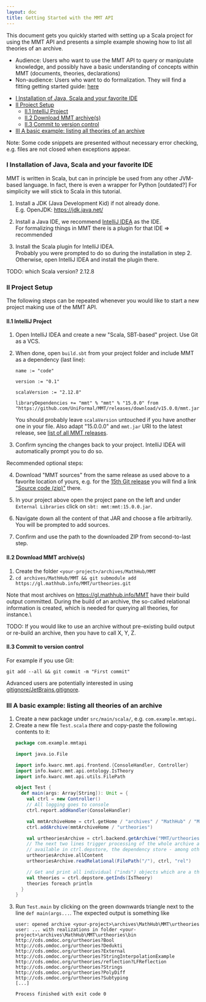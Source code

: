 ```yaml
---
layout: doc
title: Getting Started with the MMT API
---
```


This document gets you quickly started with setting up a Scala project for using the MMT API and presents a simple example showing how to list all theories of an archive.

- Audience: Users who want to use the MMT API to query or manipulate knowledge, and possibly have a basic understanding of concepts within MMT (documents, theories, declarations)
- Non-audience: Users who want to do formalization. They will find a fitting getting started guide: [here](../setup/)

<!-- TOC -->

- [I Installation of Java, Scala and your favorite IDE](#i-installation-of-java-scala-and-your-favorite-ide)
- [II Project Setup](#ii-project-setup)
	- [II.1 IntelliJ Project](#ii1-intellij-project)
	- [II.2 Download MMT archive(s)](#ii2-download-mmt-archives)
	- [II.3 Commit to version control](#ii3-commit-to-version-control)
- [III A basic example: listing all theories of an archive](#iii-a-basic-example-listing-all-theories-of-an-archive)

<!-- /TOC -->

Note: Some code snippets are presented without necessary error checking, e.g. files are not closed when exceptions appear.

### I Installation of Java, Scala and your favorite IDE

MMT is written in Scala, but can in principle be used from any other JVM-based language.
In fact, there is even a wrapper for Python [outdated?]
For simplicity we will stick to Scala in this tutorial.

1. Install a JDK (Java Development Kid) if not already done.<br>
   E.g. OpenJDK: https://jdk.java.net/

2. Install a Java IDE, we recommend [IntelliJ IDEA](https://www.jetbrains.com/idea/) as the IDE.<br>
   For formalizing things in MMT there is a plugin for that IDE => recommended

3. Install the Scala plugin for IntelliJ IDEA.<br>
   Probably you were prompted to do so during the installation in step 2. Otherwise, open IntelliJ IDEA and install the plugin there.

TODO: which Scala version? 2.12.8

### II Project Setup

The following steps can be repeated whenever you would like to start a new project making use of the MMT API.

#### II.1 IntelliJ Project

1. Open IntelliJ IDEA and create a new "Scala, SBT-based" project. Use Git as a VCS.
2. When done, open `build.sbt` from your project folder and include MMT as a dependency (last line):
   ```
   name := "code"

   version := "0.1"

   scalaVersion := "2.12.8"

   libraryDependencies += "mmt" % "mmt" % "15.0.0" from "https://github.com/UniFormal/MMT/releases/download/v15.0.0/mmt.jar"
   ```
    You should probably leave `scalaVersion` untouched if you have another one in your file. Also adapt "15.0.0.0" and `mmt.jar` URI to the latest release, see [list of all MMT releases](https://github.com/UniFormal/MMT/releases).

3. Confirm syncing the changes back to your project. IntelliJ IDEA will automatically prompt you to do so.

Recommended optional steps:

4. Download "MMT sources" from the same release as used above to a favorite location of yours, e.g. for the [15th Git release](https://github.com/UniFormal/MMT/releases/tag/v15.0.0) you will find a link ["Source code (zip)"](https://github.com/UniFormal/MMT/archive/v15.0.0.zip) there.

5. In your project above open the project pane on the left and under `External Libraries` click on `sbt: mmt:mmt:15.0.0.jar`.
6. Navigate down all the content of that JAR and choose a file arbitrarily. You will be prompted to add sources.
7. Confirm and use the path to the downloaded ZIP from second-to-last step.

#### II.2 Download MMT archive(s)

1. Create the folder `<your-project>/archives/MathHub/MMT`
2. `cd archives/MathHub/MMT && git submodule add https://gl.mathhub.info/MMT/urtheories.git`

Note that most archives on https://gl.mathhub.info/MMT have their build output committed. During the build of an archive, the so-called relational information is created, which is needed for querying all theories, for instance.\\

TODO: If you would like to use an archive without pre-existing build output or re-build an archive, then you have to call X, Y, Z.

#### II.3 Commit to version control

For example if you use Git:

`git add --all && git commit -m "First commit"`

Advanced users are potentially interested in using [gitignore/JetBrains.gitignore](https://github.com/github/gitignore/blob/master/Global/JetBrains.gitignore).

### III A basic example: listing all theories of an archive

1. Create a new package under `src/main/scala/`, e.g. `com.example.mmtapi`.
2. Create a new file `Test.scala` *there* and copy-paste the following contents to it:
   ```scala
   package com.example.mmtapi

   import java.io.File

   import info.kwarc.mmt.api.frontend.{ConsoleHandler, Controller}
   import info.kwarc.mmt.api.ontology.IsTheory
   import info.kwarc.mmt.api.utils.FilePath

   object Test {
     def main(args: Array[String]): Unit = {
       val ctrl = new Controller()
       // All logging goes to console
       ctrl.report.addHandler(ConsoleHandler)

       val mmtArchiveHome = ctrl.getHome / "archives" / "MathHub" / "MMT"
       ctrl.addArchive(mmtArchiveHome / "urtheories")

       val urtheoriesArchive = ctrl.backend.getArchive("MMT/urtheories").get
       // The next two lines trigger processing of the whole archive and make the data
       // available in ctrl.depstore, the dependency store - among others.
       urtheoriesArchive.allContent
       urtheoriesArchive.readRelational(FilePath("/"), ctrl, "rel")

       // Get and print all individual ("inds") objects which are a theory
       val theories = ctrl.depstore.getInds(IsTheory)
       theories foreach println
     }
   }
   ```
3. Run `Test.main` by clicking on the green downwards triangle next to the line `def main(args...`. The expected output is something like
   ```
   user: opened archive <your-project>\archives\MathHub\MMT\urtheories
   user: ... with realizations in folder <your-project>\archives\MathHub\MMT\urtheories\bin
   http://cds.omdoc.org/urtheories?Bool
   http://cds.omdoc.org/urtheories?Dedukti
   http://cds.omdoc.org/urtheories?External
   http://cds.omdoc.org/urtheories?StringInterpolationExample
   http://cds.omdoc.org/urtheories/reflection?LFReflection
   http://cds.omdoc.org/urtheories?Strings
   http://cds.omdoc.org/urtheories?PolyDiff
   http://cds.omdoc.org/urtheories?Subtyping
   [...]

   Process finished with exit code 0
   ```